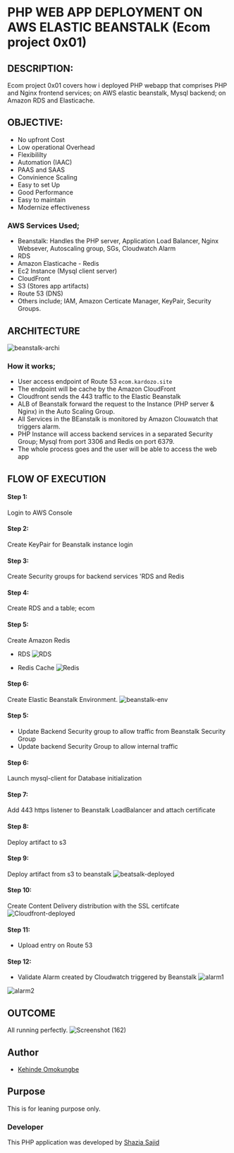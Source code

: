 #  PHP WEB APP DEPLOYMENT ON AWS ELASTIC BEANSTALK (Ecom project 0x01)
## DESCRIPTION: 
Ecom project 0x01 covers how i deployed PHP webapp that comprises PHP and Nginx frontend services; on AWS elastic beanstalk, Mysql backend; on Amazon RDS and Elasticache.

## OBJECTIVE:
- No upfront Cost
- Low operational Overhead
- Flexibililty
- Automation (IAAC)
- PAAS and SAAS
- Convinience Scaling
- Easy to set Up
- Good Performance
- Easy to maintain
- Modernize effectiveness


### AWS Services Used;
- Beanstalk: Handles the PHP server, Application Load Balancer, Nginx Websever, Autoscaling group, SGs, Cloudwatch Alarm
- RDS
- Amazon Elasticache - Redis
- Ec2 Instance (Mysql client server)
- CloudFront
- S3 (Stores app artifacts)
- Route 53 (DNS)
- Others include; IAM, Amazon Certicate Manager, KeyPair, Security Groups.


## ARCHITECTURE
  ![beanstalk-archi](https://github.com/OK-CodeClinic/PHP-Web-App-Deployment-on-AWS-Elastic-Beanstalk/assets/100064229/cba5e8d6-8b66-4623-a957-3c66728f3953)


### How it works;
- User access endpoint of Route 53 ```ecom.kardozo.site```
- The endpoint will be cache by the Amazon CloudFront
- Cloudfront sends the 443 traffic to the Elastic Beanstalk
- ALB of Beanstalk forward the request to the Instance (PHP server & Nginx) in the Auto Scaling Group.
- All Services in the BEanstalk is monitored by Amazon Clouwatch that triggers alarm.
- PHP Instance will access backend services in a separated Security Group; Mysql from port 3306 and Redis on port 6379.
- The whole process goes and the user will be able to access the web app




## FLOW OF EXECUTION
#### Step 1:
Login to AWS Console
#### Step 2:
Create KeyPair for Beanstalk instance login
#### Step 3:
Create Security groups for backend services 'RDS and Redis


#### Step 4: 
Create RDS and a table; ecom


#### Step 5:
Create Amazon Redis
 - RDS
 ![RDS](https://github.com/OK-CodeClinic/PHP-Web-App-Deployment-on-AWS-Elastic-Beanstalk/assets/100064229/09dc8055-382b-41c9-b229-edc0b078d2fa)

- Redis Cache
  ![Redis](https://github.com/OK-CodeClinic/PHP-Web-App-Deployment-on-AWS-Elastic-Beanstalk/assets/100064229/dd704830-0e15-4871-93c8-06a7a7f883d4)



#### Step 6:
Create Elastic Beanstalk Environment.
 ![beanstalk-env](https://github.com/OK-CodeClinic/PHP-Web-App-Deployment-on-AWS-Elastic-Beanstalk/assets/100064229/6d2e789d-059e-4e65-838a-c391d0c6be32)


#### Step 5:
- Update Backend Security group to allow traffic from Beanstalk Security Group
- Update backend Security Group to allow internal traffic

#### Step 6: 
Launch mysql-client for Database initialization

#### Step 7:
Add 443 https listener to Beanstalk LoadBalancer and attach certificate

#### Step 8:
Deploy artifact to s3

#### Step 9:
Deploy artifact from s3 to beanstalk
  ![beatsalk-deployed](https://github.com/OK-CodeClinic/PHP-Web-App-Deployment-on-AWS-Elastic-Beanstalk/assets/100064229/a384fae5-254a-4e6a-8c1c-06e425b488f6)


#### Step 10:
Create Content Delivery distribution with the SSL certifcate
  ![Cloudfront-deployed](https://github.com/OK-CodeClinic/PHP-Web-App-Deployment-on-AWS-Elastic-Beanstalk/assets/100064229/9568eb3e-2cda-43a3-b014-3311d0fd609b)

#### Step 11:
- Upload entry on Route 53

#### Step 12:

- Validate Alarm created by Cloudwatch triggered by Beanstalk
  ![alarm1](https://github.com/OK-CodeClinic/PHP-Web-App-Deployment-on-AWS-Elastic-Beanstalk/assets/100064229/29d142d5-8ed1-417b-aa0d-527b878048a1)
  
  
![alarm2](https://github.com/OK-CodeClinic/PHP-Web-App-Deployment-on-AWS-Elastic-Beanstalk/assets/100064229/f301ffb1-9ef2-494a-9bd6-2e2ef961efde)


## OUTCOME
All running perfectly.
  ![Screenshot (162)](https://github.com/OK-CodeClinic/PHP-Web-App-Deployment-on-AWS-Elastic-Beanstalk/assets/100064229/2d3535b6-4d25-4623-92b0-1bbdade70788)



## Author

- [Kehinde Omokungbe](https://www.github.com/OK-CodeClinic)



## Purpose
This is for leaning purpose only.

### Developer
This PHP application was developed by [Shazia Sajid](https://github.com/ShaziaSajid)
